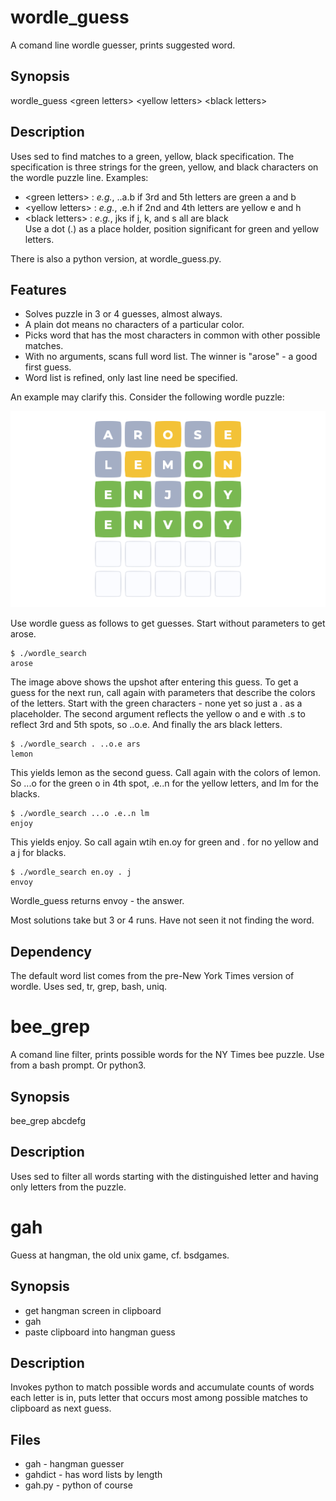 wordle_guess
==

A comand line wordle guesser, prints suggested word.

## Synopsis

wordle_guess \<green letters\> \<yellow letters\> \<black letters\>
 
## Description
Uses sed to find matches to a green, yellow, black specification. The specification is three strings for the green, yellow, and black characters on the wordle puzzle line. Examples:
+ \<green letters\> : *e.g.*, ..a.b  if 3rd and 5th letters are green a and b  
+ \<yellow letters\> : *e.g.*, .e.h if 2nd and 4th letters are yellow e and h  
+ \<black letters\> : *e.g.*, jks if j, k, and s all are black  
Use a dot (.) as a place holder, position significant for green and yellow
letters.

There is also a python version, at wordle_guess.py.

## Features
+ Solves puzzle in 3 or 4 guesses, almost always.
+ A plain dot means no characters of a particular color.
+ Picks word that has the most characters in common with other possible matches.
+ With no arguments, scans full word list.  The winner is "arose" - a good first guess.
+ Word list is refined, only last line need be specified.

An example may clarify this. Consider the following wordle puzzle:

 
 ![Alt text](https://github.com/evanvliet/wordle_grep/blob/main/wordle_guess.png?raw=true "Title")

Use wordle guess as follows to get guesses. 
Start without parameters to get arose.

    $ ./wordle_search 
    arose

The image above shows the upshot after entering this guess. To get a guess for the next run, call again with parameters that describe the colors of the letters.
Start with the green characters - none yet so just a . as a placeholder. The second argument reflects the yellow o and e with .s to
reflect 3rd and 5th spots, so ..o.e.  And finally the ars black letters.


    $ ./wordle_search . ..o.e ars
    lemon

This yields lemon as the second guess. 
Call again with the colors of lemon. So ...o for the green o in 4th spot, .e..n for the yellow letters, and lm for the blacks.

    $ ./wordle_search ...o .e..n lm
    enjoy

This yields enjoy. So call again wtih en.oy for green and . for no yellow and a j for blacks.

    $ ./wordle_search en.oy . j
    envoy

Wordle_guess returns envoy - the answer.

Most solutions take but 3 or 4 runs. Have not seen it not finding the word.

## Dependency
The default word list comes from the pre-New York Times version of wordle.
Uses sed, tr, grep, bash, uniq.

bee_grep
==

A comand line filter, prints possible words for the NY Times bee puzzle.  Use from a bash prompt. Or python3.

## Synopsis

bee_grep abcdefg

## Description

Uses sed to filter all words starting with the distinguished letter and having only letters from the puzzle.

gah
==

Guess at hangman, the old unix game, cf. bsdgames. 

## Synopsis

+ get hangman screen in clipboard
+ gah
+ paste clipboard into hangman guess

## Description

Invokes python to match possible words and accumulate counts of words each letter is in,
puts letter that occurs most among possible matches to clipboard as next guess.

## Files
+ gah - hangman guesser
+ gahdict - has word lists by length
+ gah.py - python of course
